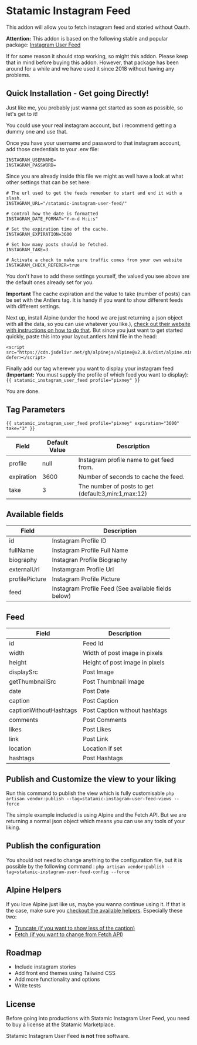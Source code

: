 # Statamic Instagram Feed
This addon will allow you to fetch instagram feed and storied without Oauth. 

**Attention:** This addon is based on the following stable and popular package: 
[Instagram User Feed](https://github.com/pgrimaud/instagram-user-feed)

If for some reason it should stop working, so might this addon. Please keep that 
in mind before buying this addon. However, that package has been around for a while
and we have used it since 2018 without having any problems.


## Quick Installation - Get going Directly!
Just like me, you probably just wanna get started as soon as possible, so let's
get to it!

You could use your real instagram account, but i recommend getting a dummy one
and use that.

Once you have your username and password to that instagram account, add those credentials
to your .env file: 

```
INSTAGRAM_USERNAME=
INSTAGRAM_PASSWORD=
```

Since you are already inside this file we might as well have a look at what other settings
that can be set here:

```
# The url used to get the feeds remember to start and end it with a slash.
INSTAGRAM_URL="/statamic-instagram-user-feed/"

# Control how the date is formatted
INSTAGRAM_DATE_FORMAT="Y-m-d H:i:s"

# Set the expiration time of the cache.
INSTAGRAM_EXPIRATION=3600

# Set how many posts should be fetched.
INSTAGRAM_TAKE=3

# Activate a check to make sure traffic comes from your own website
INSTAGRAM_CHECK_REFERER=true
```

You don't have to add these settings yourself, the valued you see above are the
default ones already set for you.

**Important** The cache expiration and the value to take (number of posts) can
be set with the Antlers tag. It is handy if you want to show different feeds with
different settings.

Next up, install Alpine (under the hood we are just returning a json object with
all the data, so you can use whatever you like.), [check out their website with instructions
on how to do that](https://github.com/alpinejs/alpine). But since you just want to get
started quickly, paste this into your layout.antlers.html file in the head:

```
<script src="https://cdn.jsdelivr.net/gh/alpinejs/alpine@v2.8.0/dist/alpine.min.js" defer></script>
```
Finally add our tag wherever you want to display your instagram feed (**Important:** You must 
supply the profile of which feed you want to display):
`{{ statamic_instagram_user_feed profile="pixney" }}`

You are done.


## Tag Parameters

```
{{ statamic_instagram_user_feed profile="pixney" expiration="3600" take="3" }}
```

| Field       | Default Value | Description                                         |
|-------------|---------------|-----------------------------------------------------|
| profile     | null          | Instagram profile name to get feed from.            |
| expiration  | 3600          | Number of seconds to cache the feed.                |
| take        | 3             | The number of posts to get (default:3,min:1,max:12) |

## Available fields
| Field          | Description                                          |
|----------------|------------------------------------------------------|
| id             | Instagram Profile ID                                 |
| fullName       | Instagram Profile Full Name                          |
| biography      | Instagran Profile Biography                          |
| externalUrl    | Instamgram Profile Url                               |
| profilePicture | Instagram Profile Picture                            |
| feed           | Instagram Profile Feed (See available fields below)  | 

## Feed
| Field                  | Description                                          |
|------------------------|------------------------------------------------------|
| id                     | Feed Id                                              |
| width                  | Width of post image in pixels                        |
| height                 | Height of post image in pixels                       |
| displaySrc             | Post Image                                           |
| getThumbnailSrc        | Post Thumbnail Image                                 |
| date                   | Post Date                                            | 
| caption                | Post Caption                                         | 
| captionWithoutHashtags | Post Caption without hashtags                        | 
| comments               | Post Comments                                        | 
| likes                  | Post Likes                                           | 
| link                   | Post Link                                            | 
| location               | Location if set                                      | 
| hashtags               | Post Hashtags                                        | 


## Publish and Customize the view to your liking
Run this command to publish the view which is fully customisable `php artisan vendor:publish --tag=statamic-instagram-user-feed-views --force`

The simple example included is using Alpine and the Fetch API. But we are returning a normal json object which
means you can use any tools of your liking.

## Publish the configuration
You should not need to change anything to the configuration file, but it 
is possible by the following command : `php artisan vendor:publish --tag=statamic-instagram-user-feed-config --force`

## Alpine Helpers
If you love Alpine just like us, maybe you wanna continue using it. If that is the case, make sure you [checkout
the available helpers](https://github.com/alpine-collective/alpine-magic-helpers). Especially these two:

- [Truncate (if you want to show less of the caption)](https://github.com/alpine-collective/alpine-magic-helpers#truncate)
- [Fetch (if you want to change from Fetch API)](https://github.com/alpine-collective/alpine-magic-helpers#fetch)

## Roadmap

- Include instagram stories
- Add front end themes using Tailwind CSS
- Add more functionality and options
- Write tests

## License

Before going into productions with Statamic Instagram User Feed, you need to buy a license at the Statamic Marketplace.

Statamic Instagram User Feed **is not** free software.


